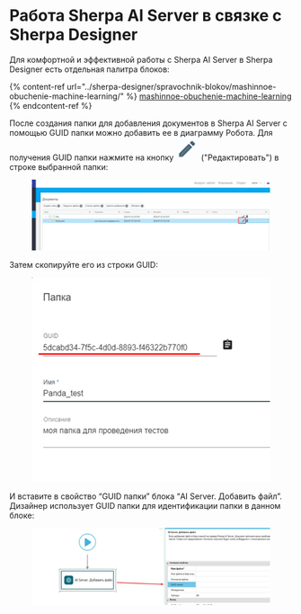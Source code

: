 # Работа Sherpa AI Server в связке с Sherpa Designer

Для комфортной и эффективной работы с Sherpa AI Server в Sherpa Designer есть отдельная палитра блоков:

{% content-ref url="../sherpa-designer/spravochnik-blokov/mashinnoe-obuchenie-machine-learning/" %}
[mashinnoe-obuchenie-machine-learning](../sherpa-designer/spravochnik-blokov/mashinnoe-obuchenie-machine-learning/)
{% endcontent-ref %}

После создания папки для добавления документов в Sherpa AI Server с помощью GUID папки можно добавить ее в диаграмму Робота. Для получения GUID папки нажмите на кнопку ![](<../.gitbook/assets/изображение (1) (1) (1) (1) (1) (1) (1) (1) (1) (1) (1) (1).png>)  ("Редактировать") в строке выбранной папки:

<figure><img src="../.gitbook/assets/изображение (3) (1) (1) (1) (1) (1) (1) (1) (1).png" alt=""><figcaption></figcaption></figure>

Затем скопируйте его из строки GUID:

<figure><img src="../.gitbook/assets/изображение (2) (1) (1) (1) (1) (1) (1) (1) (1) (1) (1).png" alt=""><figcaption></figcaption></figure>

И вставите в свойство “GUID папки” блока “AI Server. Добавить файл”. Дизайнер использует GUID папки для идентификации папки в данном блоке:

<figure><img src="../.gitbook/assets/изображение (3) (1) (1) (1) (1) (1) (1) (1) (1) (1).png" alt=""><figcaption></figcaption></figure>
